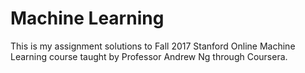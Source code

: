 # Machine Learning
This is my assignment solutions to Fall 2017 Stanford Online Machine Learning course taught by Professor Andrew Ng through Coursera.
